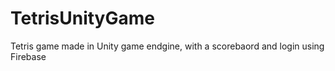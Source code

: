 # TetrisUnityGame
 Tetris game made in Unity game endgine, with a scorebaord and login using Firebase
